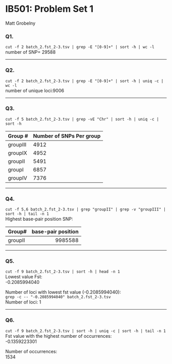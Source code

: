 # IB501: Problem Set 1  
Matt Grobelny
### Q1.
  `cut -f 2 batch_2.fst_2-3.tsv | grep -E "[0-9]+" | sort -h | wc -l
`  
number of SNP= 29588

---  
### Q2.
  `cut -f 2 batch_2.fst_2-3.tsv | grep -E "[0-9]+" | sort -h | uniq -c | wc -l
`  
number of unique loci:9006

---  
### Q3.
  `cut -f 5 batch_2.fst_2-3.tsv | grep -vE "Chr" | sort -h | uniq -c | sort -h
`    

| Group # | Number of SNPs Per group|  
| :---------------------- | :--------- |  
| groupIII   | 4912 |
| groupIX | 4952|
| groupII |  5491|
| groupI |  6857|
| groupIV |7376  |
---  
### Q4.
  `cut -f 5,6 batch_2.fst_2-3.tsv | grep "groupII" | grep -v "groupIII" | sort -h | tail -n 1
`    
Highest base-pair position SNP:

| Group# | base-pair position|
| :---------------------- | ---------:|  
|groupII	|9985588 |

---  
### Q5.
  `cut -f 9 batch_2.fst_2-3.tsv | sort -h | head -n 1
`    
Lowest value Fst:  
-0.2085994040  

Number of loci with lowest fst value (-0.2085994040):  
`grep -c -- "-0.2085994040" batch_2.fst_2-3.tsv
`     
Number of loci: 1  

---
### Q6.
  `cut -f 9 batch_2.fst_2-3.tsv | sort -h | uniq -c | sort -h | tail -n 1
`    
Fst value with the highest number of occurrences:    
-0.1359223301  

Number of occurrences:  
1534  
